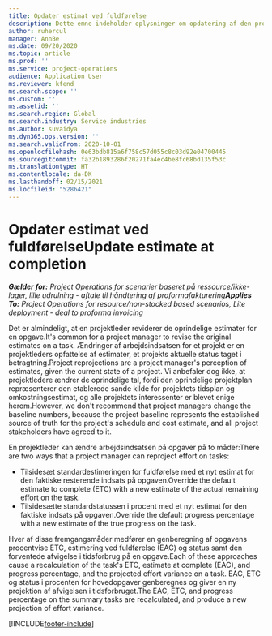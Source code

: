 ```yaml
---
title: Opdater estimat ved fuldførelse
description: Dette emne indeholder oplysninger om opdatering af den projekterede indsats for et projekt.
author: ruhercul
manager: AnnBe
ms.date: 09/20/2020
ms.topic: article
ms.prod: ''
ms.service: project-operations
audience: Application User
ms.reviewer: kfend
ms.search.scope: ''
ms.custom: ''
ms.assetid: ''
ms.search.region: Global
ms.search.industry: Service industries
ms.author: suvaidya
ms.dyn365.ops.version: ''
ms.search.validFrom: 2020-10-01
ms.openlocfilehash: 0e63bdb815a6f758c57d055c8c03d92e04700445
ms.sourcegitcommit: fa32b1893286f20271fa4ec4be8fc68bd135f53c
ms.translationtype: HT
ms.contentlocale: da-DK
ms.lasthandoff: 02/15/2021
ms.locfileid: "5286421"
---
```

# <a name="update-estimate-at-completion"></a><span data-ttu-id="cf09b-103">Opdater estimat ved fuldførelse</span><span class="sxs-lookup"><span data-stu-id="cf09b-103">Update estimate at completion</span></span>

<span data-ttu-id="cf09b-104">_**Gælder for:** Project Operations for scenarier baseret på ressource/ikke-lager, lille udrulning - aftale til håndtering af proformafakturering_</span><span class="sxs-lookup"><span data-stu-id="cf09b-104">_**Applies To:** Project Operations for resource/non-stocked based scenarios, Lite deployment - deal to proforma invoicing_</span></span>

<span data-ttu-id="cf09b-105">Det er almindeligt, at en projektleder reviderer de oprindelige estimater for en opgave.</span><span class="sxs-lookup"><span data-stu-id="cf09b-105">It's common for a project manager to revise the original estimates on a task.</span></span> <span data-ttu-id="cf09b-106">Ændringer af arbejdsindsatsen for et projekt er en projektleders opfattelse af estimater, et projekts aktuelle status taget i betragtning.</span><span class="sxs-lookup"><span data-stu-id="cf09b-106">Project reprojections are a project manager's perception of estimates, given the current state of a project.</span></span> <span data-ttu-id="cf09b-107">Vi anbefaler dog ikke, at projektledere ændrer de oprindelige tal, fordi den oprindelige projektplan repræsenterer den etablerede sande kilde for projektets tidsplan og omkostningsestimat, og alle projektets interessenter er blevet enige herom.</span><span class="sxs-lookup"><span data-stu-id="cf09b-107">However, we don't recommend that project managers change the baseline numbers, because the project baseline represents the established source of truth for the project's schedule and cost estimate, and all project stakeholders have agreed to it.</span></span>

<span data-ttu-id="cf09b-108">En projektleder kan ændre arbejdsindsatsen på opgaver på to måder:</span><span class="sxs-lookup"><span data-stu-id="cf09b-108">There are two ways that a project manager can reproject effort on tasks:</span></span>

- <span data-ttu-id="cf09b-109">Tilsidesæt standardestimeringen for fuldførelse med et nyt estimat for den faktiske resterende indsats på opgaven.</span><span class="sxs-lookup"><span data-stu-id="cf09b-109">Override the default estimate to complete (ETC) with a new estimate of the actual remaining effort on the task.</span></span> 
- <span data-ttu-id="cf09b-110">Tilsidesætte standardstatussen i procent med et nyt estimat for den faktiske indsats på opgaven.</span><span class="sxs-lookup"><span data-stu-id="cf09b-110">Override the default progress percentage with a new estimate of the true progress on the task.</span></span>

<span data-ttu-id="cf09b-111">Hver af disse fremgangsmåder medfører en genberegning af opgavens procentvise ETC, estimering ved fuldførelse (EAC) og status samt den forventede afvigelse i tidsforbrug på en opgave.</span><span class="sxs-lookup"><span data-stu-id="cf09b-111">Each of these approaches cause a recalculation of the task's ETC, estimate at complete (EAC), and progress percentage, and the projected effort variance on a task.</span></span> <span data-ttu-id="cf09b-112">EAC, ETC og status i procenten for hovedopgaver genberegnes og giver en ny projektion af afvigelsen i tidsforbruget.</span><span class="sxs-lookup"><span data-stu-id="cf09b-112">The EAC, ETC, and progress percentage on the summary tasks are recalculated, and produce a new projection of effort variance.</span></span>


[!INCLUDE[footer-include](../includes/footer-banner.md)]
